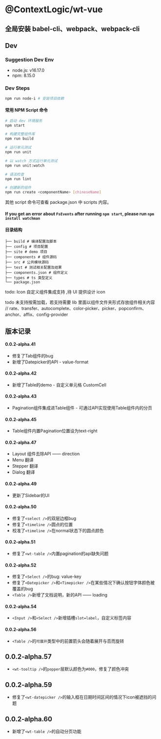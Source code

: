 # @ContextLogic/wt-vue

## 全局安装 babel-cli、webpack、webpack-cli

## Dev

### Suggestion Dev Env
- node.js: v16.17.0
- npm: 8.15.0

### Dev Steps

```bash
npm run node-i # 安装项目依赖
```

#### 常用 NPM Script 命令

```bash
# 启动 dev 环境服务
npm start

# 构建完整组件库
npm run build

# 运行单元测试
npm run unit

# 以 watch 方式运行单元测试
npm run unit:watch

# 语法检查
npm run lint

# 创建新的组件
npm run create <componentName> [chineseName]
```

其他 script 命令可查看 package.json 中 scripts 内容。

#### If you get an error about `FsEvents` after running `npm start`, please run `npm install watchman`

#### 目录结构

```
├── build # 编译配置及脚本
├── config # 项目配置
├── site # demo 项目
├── components # 组件源码
├── src # 公共模块源码
├── test # 测试相关配置及结果
├── components.json # 组件定义
├── types # ts 类型定义
└── package.json
```

todo: Icon 自定义组件集成支持 ,待 UI 提供设计 icon

todo 未支持按需加载，若支持需要 lib 里面以组件文件夹形式存放组件相关内容
// rate、transfer、autocomplete、color-picker、picker、popconfirm、anchor、affix、config-provider

## 版本记录

#### 0.0.2-alpha.41
- 修复了Tab组件的bug
- 新增了Datepicker的API - value-format

#### 0.0.2-alpha.42
- 新增了Table的demo - 自定义单元格 CustomCell

#### 0.0.2-alpha.43
- Pagination组件集成进Table组件 - 可通过API实现使用Table组件内的分页

#### 0.0.2-alpha.45
- Table组件内置Pagination位置设为text-right

#### 0.0.2-alpha.47
- Layout 组件去除API —— direction
- Menu 翻译
- Stepper 翻译
- Dialog 翻译

#### 0.0.2-alpha.49
- 更新了Sidebar的UI

#### 0.0.2-alpha.50
- 修复了`<select />`的双层边框bug
- 修复了`<timeline />`圆点的位置
- 校准了`<timeline />`在normal状态下的圆点颜色

#### 0.0.2-alpha.51
- 修复了`<wt-table />`内置pagination的api缺失问题

#### 0.0.2-alpha.52
- 修复了`<Select />`的bug: value-key
- 修复了`<Datepicker />`和`<Timepicker />`在某些情况下确认按钮字体颜色被覆盖的bug
- `<Table />`新增了文档说明，新的API —— loading

#### 0.0.2-alpha.54
- `<Input />`和`<Select />`新增插槽`slot=label`，自定义标签内容

#### 0.0.2-alpha.56
- `<Table />`的`可展开`类型中的前置箭头会随着展开与否而旋转

## 0.0.2-alpha.57
- `<wt-tooltip />`的`popper`层默认颜色为`#000`，修复了颜色冲突

## 0.0.2-alpha.59
- 修复了`<wt-datepicker />`的输入框在日期时间区间的情况下icon被遮挡的问题

## 0.0.2-alpha.60
- 新增了`<wt-table />`的自动分页功能
